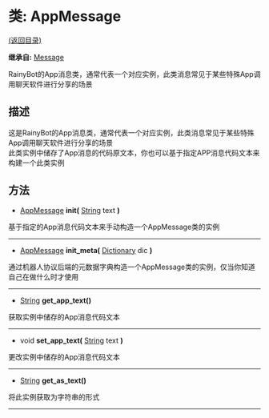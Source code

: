 # 类: AppMessage  
[(返回目录)](README.md)  
  
**继承自:** [Message](Message.md)  
  
RainyBot的App消息类，通常代表一个对应实例，此类消息常见于某些特殊App调用聊天软件进行分享的场景  
  
## 描述  
  
这是RainyBot的App消息类，通常代表一个对应实例，此类消息常见于某些特殊App调用聊天软件进行分享的场景   
此类实例中储存了App消息的代码原文本，你也可以基于指定APP消息代码文本来构建一个此类实例  
  
## 方法 
  
- [AppMessage](AppMessage.md) **init(** [String](https://docs.godotengine.org/en/latest/classes/class_string.html) text **)**  
  
基于指定的App消息代码文本来手动构造一个AppMessage类的实例  
  
---  
  
- [AppMessage](AppMessage.md) **init_meta(** [Dictionary](https://docs.godotengine.org/en/latest/classes/class_dictionary.html) dic **)**  
  
通过机器人协议后端的元数据字典构造一个AppMessage类的实例，仅当你知道自己在做什么时才使用  
  
---  
  
- [String](https://docs.godotengine.org/en/latest/classes/class_string.html) **get_app_text()**  
  
获取实例中储存的App消息代码文本  
  
---  
  
- void **set_app_text(** [String](https://docs.godotengine.org/en/latest/classes/class_string.html) text **)**  
  
更改实例中储存的App消息代码文本  
  
---  
  
- [String](https://docs.godotengine.org/en/latest/classes/class_string.html) **get_as_text()**  
  
将此实例获取为字符串的形式  
  
---  
  

